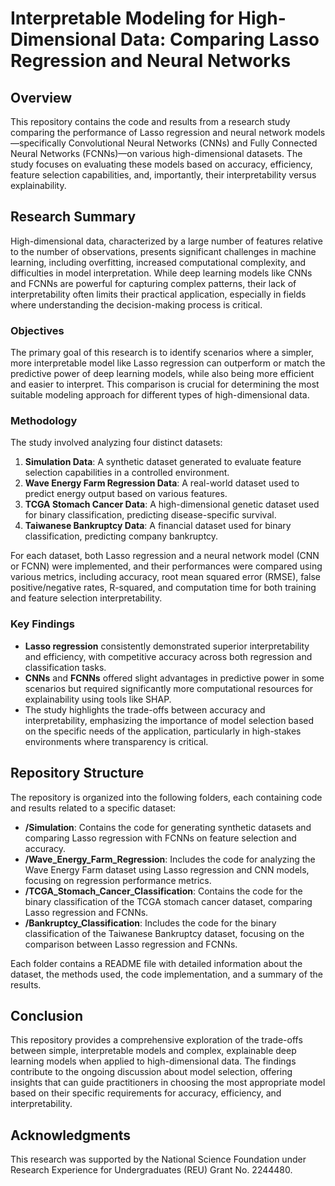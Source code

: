 # Interpretable Modeling for High-Dimensional Data: Comparing Lasso Regression and Neural Networks

## Overview

This repository contains the code and results from a research study comparing the performance of Lasso regression and neural network models—specifically Convolutional Neural Networks (CNNs) and Fully Connected Neural Networks (FCNNs)—on various high-dimensional datasets. The study focuses on evaluating these models based on accuracy, efficiency, feature selection capabilities, and, importantly, their interpretability versus explainability.

## Research Summary

High-dimensional data, characterized by a large number of features relative to the number of observations, presents significant challenges in machine learning, including overfitting, increased computational complexity, and difficulties in model interpretation. While deep learning models like CNNs and FCNNs are powerful for capturing complex patterns, their lack of interpretability often limits their practical application, especially in fields where understanding the decision-making process is critical.

### Objectives
The primary goal of this research is to identify scenarios where a simpler, more interpretable model like Lasso regression can outperform or match the predictive power of deep learning models, while also being more efficient and easier to interpret. This comparison is crucial for determining the most suitable modeling approach for different types of high-dimensional data.

### Methodology
The study involved analyzing four distinct datasets:
1. **Simulation Data**: A synthetic dataset generated to evaluate feature selection capabilities in a controlled environment.
2. **Wave Energy Farm Regression Data**: A real-world dataset used to predict energy output based on various features.
3. **TCGA Stomach Cancer Data**: A high-dimensional genetic dataset used for binary classification, predicting disease-specific survival.
4. **Taiwanese Bankruptcy Data**: A financial dataset used for binary classification, predicting company bankruptcy.

For each dataset, both Lasso regression and a neural network model (CNN or FCNN) were implemented, and their performances were compared using various metrics, including accuracy, root mean squared error (RMSE), false positive/negative rates, R-squared, and computation time for both training and feature selection interpretability.

### Key Findings
- **Lasso regression** consistently demonstrated superior interpretability and efficiency, with competitive accuracy across both regression and classification tasks.
- **CNNs** and **FCNNs** offered slight advantages in predictive power in some scenarios but required significantly more computational resources for explainability using tools like SHAP.
- The study highlights the trade-offs between accuracy and interpretability, emphasizing the importance of model selection based on the specific needs of the application, particularly in high-stakes environments where transparency is critical.

## Repository Structure

The repository is organized into the following folders, each containing code and results related to a specific dataset:

- **/Simulation**: Contains the code for generating synthetic datasets and comparing Lasso regression with FCNNs on feature selection and accuracy.
- **/Wave_Energy_Farm_Regression**: Includes the code for analyzing the Wave Energy Farm dataset using Lasso regression and CNN models, focusing on regression performance metrics.
- **/TCGA_Stomach_Cancer_Classification**: Contains the code for the binary classification of the TCGA stomach cancer dataset, comparing Lasso regression and FCNNs.
- **/Bankruptcy_Classification**: Includes the code for the binary classification of the Taiwanese Bankruptcy dataset, focusing on the comparison between Lasso regression and FCNNs.

Each folder contains a README file with detailed information about the dataset, the methods used, the code implementation, and a summary of the results.

## Conclusion

This repository provides a comprehensive exploration of the trade-offs between simple, interpretable models and complex, explainable deep learning models when applied to high-dimensional data. The findings contribute to the ongoing discussion about model selection, offering insights that can guide practitioners in choosing the most appropriate model based on their specific requirements for accuracy, efficiency, and interpretability.

## Acknowledgments

This research was supported by the National Science Foundation under Research Experience for Undergraduates (REU) Grant No. 2244480.
